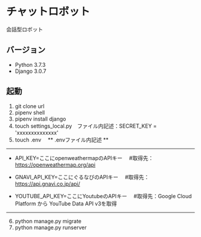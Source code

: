 # チャットロボット
会話型ロボット

## バージョン
- Python 3.7.3
- Django 3.0.7

## 起動
1. git clone url
2. pipenv shell
3. pipenv install django
4. touch settings_local.py　ファイル内記述：SECRET_KEY = 'xxxxxxxxxxxxxx'
5. touch .env　
** .envファイル内記述 **
------------------------------------
- API_KEY=ここにopenweathermapのAPIキー 　#取得先：https://openweathermap.org/api

- GNAVI_API_KEY=ここにぐるなびのAPIキー 　#取得先：https://api.gnavi.co.jp/api/

- YOUTUBE_API_KEY=ここにYoutubeのAPIキー 　#取得先：Google Cloud Platform から YouTube Data API v3を取得
------------------------------------------------
6. python manage.py migrate
7. python manage.py runserver